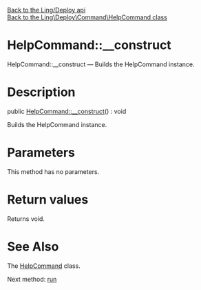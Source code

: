 [Back to the Ling/Deploy api](https://github.com/lingtalfi/Deploy/blob/master/doc/api/Ling/Deploy.md)<br>
[Back to the Ling\Deploy\Command\HelpCommand class](https://github.com/lingtalfi/Deploy/blob/master/doc/api/Ling/Deploy/Command/HelpCommand.md)


HelpCommand::__construct
================



HelpCommand::__construct — Builds the HelpCommand instance.




Description
================


public [HelpCommand::__construct](https://github.com/lingtalfi/Deploy/blob/master/doc/api/Ling/Deploy/Command/HelpCommand/__construct.md)() : void




Builds the HelpCommand instance.




Parameters
================

This method has no parameters.


Return values
================

Returns void.








See Also
================

The [HelpCommand](https://github.com/lingtalfi/Deploy/blob/master/doc/api/Ling/Deploy/Command/HelpCommand.md) class.

Next method: [run](https://github.com/lingtalfi/Deploy/blob/master/doc/api/Ling/Deploy/Command/HelpCommand/run.md)<br>


